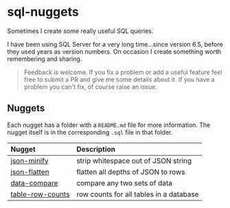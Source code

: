 # sql-nuggets

Sometimes I create some really useful SQL queries.

I have been using SQL Server for a very long time...since version 6.5, before they used years as version numbers. On occasion I create something worth remembering and sharing.

>Feedback is welcome. If you fix a problem or add a useful feature feel free to submit a PR and give me some details about it. If you have a problem you can't fix, of course raise an issue.

## Nuggets

Each nugget has a folder with a `README.md` file for more information. The nugget itself is in the corresponding `.sql` file in that folder.

|Nugget|Description|
|:---|:---|
|[json-minify](json-minify)|strip whitespace out of JSON string|
|[json-flatten](json-flatten)|flatten all depths of JSON to rows|
|[data-compare](data-compare)|compare any two sets of data|
|[table-row-counts](table-row-counts)|row counts for all tables in a database|
